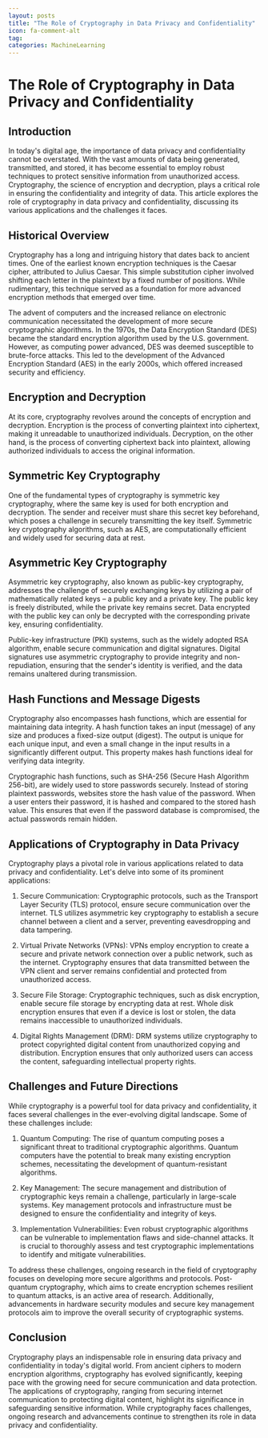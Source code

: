 ```yaml
---
layout: posts
title: "The Role of Cryptography in Data Privacy and Confidentiality"
icon: fa-comment-alt
tag:      
categories: MachineLearning
---
```



# The Role of Cryptography in Data Privacy and Confidentiality

## Introduction

In today's digital age, the importance of data privacy and confidentiality cannot be overstated. With the vast amounts of data being generated, transmitted, and stored, it has become essential to employ robust techniques to protect sensitive information from unauthorized access. Cryptography, the science of encryption and decryption, plays a critical role in ensuring the confidentiality and integrity of data. This article explores the role of cryptography in data privacy and confidentiality, discussing its various applications and the challenges it faces.

## Historical Overview

Cryptography has a long and intriguing history that dates back to ancient times. One of the earliest known encryption techniques is the Caesar cipher, attributed to Julius Caesar. This simple substitution cipher involved shifting each letter in the plaintext by a fixed number of positions. While rudimentary, this technique served as a foundation for more advanced encryption methods that emerged over time.

The advent of computers and the increased reliance on electronic communication necessitated the development of more secure cryptographic algorithms. In the 1970s, the Data Encryption Standard (DES) became the standard encryption algorithm used by the U.S. government. However, as computing power advanced, DES was deemed susceptible to brute-force attacks. This led to the development of the Advanced Encryption Standard (AES) in the early 2000s, which offered increased security and efficiency.

## Encryption and Decryption

At its core, cryptography revolves around the concepts of encryption and decryption. Encryption is the process of converting plaintext into ciphertext, making it unreadable to unauthorized individuals. Decryption, on the other hand, is the process of converting ciphertext back into plaintext, allowing authorized individuals to access the original information.

## Symmetric Key Cryptography

One of the fundamental types of cryptography is symmetric key cryptography, where the same key is used for both encryption and decryption. The sender and receiver must share this secret key beforehand, which poses a challenge in securely transmitting the key itself. Symmetric key cryptography algorithms, such as AES, are computationally efficient and widely used for securing data at rest.

## Asymmetric Key Cryptography

Asymmetric key cryptography, also known as public-key cryptography, addresses the challenge of securely exchanging keys by utilizing a pair of mathematically related keys – a public key and a private key. The public key is freely distributed, while the private key remains secret. Data encrypted with the public key can only be decrypted with the corresponding private key, ensuring confidentiality.

Public-key infrastructure (PKI) systems, such as the widely adopted RSA algorithm, enable secure communication and digital signatures. Digital signatures use asymmetric cryptography to provide integrity and non-repudiation, ensuring that the sender's identity is verified, and the data remains unaltered during transmission.

## Hash Functions and Message Digests

Cryptography also encompasses hash functions, which are essential for maintaining data integrity. A hash function takes an input (message) of any size and produces a fixed-size output (digest). The output is unique for each unique input, and even a small change in the input results in a significantly different output. This property makes hash functions ideal for verifying data integrity.

Cryptographic hash functions, such as SHA-256 (Secure Hash Algorithm 256-bit), are widely used to store passwords securely. Instead of storing plaintext passwords, websites store the hash value of the password. When a user enters their password, it is hashed and compared to the stored hash value. This ensures that even if the password database is compromised, the actual passwords remain hidden.

## Applications of Cryptography in Data Privacy

Cryptography plays a pivotal role in various applications related to data privacy and confidentiality. Let's delve into some of its prominent applications:

1. Secure Communication: Cryptographic protocols, such as the Transport Layer Security (TLS) protocol, ensure secure communication over the internet. TLS utilizes asymmetric key cryptography to establish a secure channel between a client and a server, preventing eavesdropping and data tampering.

2. Virtual Private Networks (VPNs): VPNs employ encryption to create a secure and private network connection over a public network, such as the internet. Cryptography ensures that data transmitted between the VPN client and server remains confidential and protected from unauthorized access.

3. Secure File Storage: Cryptographic techniques, such as disk encryption, enable secure file storage by encrypting data at rest. Whole disk encryption ensures that even if a device is lost or stolen, the data remains inaccessible to unauthorized individuals.

4. Digital Rights Management (DRM): DRM systems utilize cryptography to protect copyrighted digital content from unauthorized copying and distribution. Encryption ensures that only authorized users can access the content, safeguarding intellectual property rights.

## Challenges and Future Directions

While cryptography is a powerful tool for data privacy and confidentiality, it faces several challenges in the ever-evolving digital landscape. Some of these challenges include:

1. Quantum Computing: The rise of quantum computing poses a significant threat to traditional cryptographic algorithms. Quantum computers have the potential to break many existing encryption schemes, necessitating the development of quantum-resistant algorithms.

2. Key Management: The secure management and distribution of cryptographic keys remain a challenge, particularly in large-scale systems. Key management protocols and infrastructure must be designed to ensure the confidentiality and integrity of keys.

3. Implementation Vulnerabilities: Even robust cryptographic algorithms can be vulnerable to implementation flaws and side-channel attacks. It is crucial to thoroughly assess and test cryptographic implementations to identify and mitigate vulnerabilities.

To address these challenges, ongoing research in the field of cryptography focuses on developing more secure algorithms and protocols. Post-quantum cryptography, which aims to create encryption schemes resilient to quantum attacks, is an active area of research. Additionally, advancements in hardware security modules and secure key management protocols aim to improve the overall security of cryptographic systems.

## Conclusion

Cryptography plays an indispensable role in ensuring data privacy and confidentiality in today's digital world. From ancient ciphers to modern encryption algorithms, cryptography has evolved significantly, keeping pace with the growing need for secure communication and data protection. The applications of cryptography, ranging from securing internet communication to protecting digital content, highlight its significance in safeguarding sensitive information. While cryptography faces challenges, ongoing research and advancements continue to strengthen its role in data privacy and confidentiality.